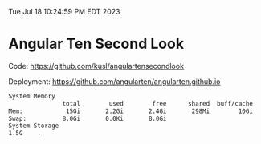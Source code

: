 Tue Jul 18 10:24:59 PM EDT 2023

# Angular Ten Second Look

Code: https://github.com/kusl/angulartensecondlook

Deployment: https://github.com/angularten/angularten.github.io

```bash
System Memory
               total        used        free      shared  buff/cache   available
Mem:            15Gi       2.2Gi       2.4Gi       298Mi        10Gi        12Gi
Swap:          8.0Gi       0.0Ki       8.0Gi
System Storage
1.5G	.
